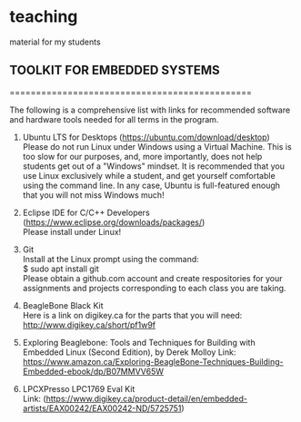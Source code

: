 # teaching
material for my students

## TOOLKIT FOR EMBEDDED SYSTEMS
==============================================

The following is a comprehensive list with links for recommended software and hardware tools needed for all terms in the program.

1) Ubuntu LTS for Desktops (https://ubuntu.com/download/desktop) <br>
    Please do not run Linux under Windows using a Virtual Machine. This is too slow for our purposes, and, more importantly, does not help students get out of a "Windows" mindset. It is recommended that you use Linux exclusively while a student, and get yourself comfortable using the command line. In any case, Ubuntu is full-featured enough that you will not miss Windows much!
    
2) Eclipse IDE for C/C++ Developers (https://www.eclipse.org/downloads/packages/) <br>
    Please install under Linux!
    
3) Git <br>
    Install at the Linux prompt using the command: <br>
        $ sudo apt install git <br>
    Please obtain a github.com account and create respositories for your assignments and projects corresponding to each class you are taking.
    
4) BeagleBone Black Kit <br>
    Here is a link on digikey.ca for the parts that you will need: http://www.digikey.ca/short/pf1w9f
    
5) Exploring Beaglebone: Tools and Techniques for Building with Embedded Linux (Second Edition), by Derek Molloy
    Link: https://www.amazon.ca/Exploring-BeagleBone-Techniques-Building-Embedded-ebook/dp/B07MMVV65W
    
6) LPCXPresso LPC1769 Eval Kit <br>
    Link: (https://www.digikey.ca/product-detail/en/embedded-artists/EAX00242/EAX00242-ND/5725751)
        
    
